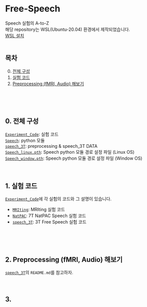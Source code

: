 # Free-Speech
Speech 실험의 A-to-Z\
해당 repository는 WSL(Ubuntu-20.04) 환경에서 제작되었습니다. \
[WSL 설치](https://n-kwon.notion.site/Windows-Subsystem-for-Linux-abd46c09ce084bbea874fafc9a6cc99f)
<br/>
<br/>

## 목차
0. [전체 구성](#0-전체-구성)
1. [실험 코드](#1-실험-코드)
2. [Preprocessing (fMRI, Audio) 해보기](2-preprocessing-fmri-audio-해보기)
<br/>
<br/>
<br/>

## 0. 전체 구성
[`Experiment_Code`](Experiment_Code): 실험 코드\
[`Speech`](Speech): python 모듈\
[`speech_3T`](speech_3T): preprocessing & speech_3T DATA\
[`Speech_linux.pth`](Speech_linux.pth): Speech python 모듈 경로 설정 파일 (Linux OS)\
[`Speech_window.pth`](Speech_window.pth): Speech python 모듈 경로 설정 파일 (Window OS)
<br/>
<br/>
<br/>

## 1. 실험 코드
[`Experiment_Code`](Experiment_Code)에 각 실험의 코드와 그 설명이 있습니다.
- [`MRIting`](Experiment_Code/MRIting): MRIting 실험 코드
- [`NatPAC`](Experiment_Code/NatPAC): 7T NatPAC Speech 실험 코드
- [`speech_3T`](Experiment_Code/speech_3T): 3T Free Speech 실험 코드
<br/>
<br/>
<br/>

## 2. Preprocessing (fMRI, Audio) 해보기
[`speech_3T`](speech_3T)의 `README.md`를 참고하자.
<br/>
<br/>
<br/>

## 3. 
